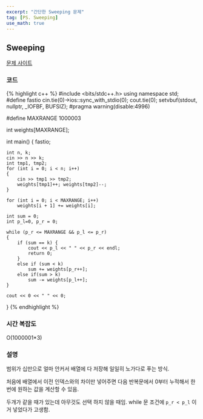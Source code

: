 ```yaml
---
excerpt: "간단한 Sweeping 문제"
tag: [PS. Sweeping]
use_math: true
---
```

## Sweeping

[문제 사이트](https://www.acmicpc.net/problem/2283)

### 코드

{% highlight c++ %}
#include <bits/stdc++.h>
using namespace std;
#define fastio cin.tie(0)->ios::sync_with_stdio(0); cout.tie(0); setvbuf(stdout, nullptr, _IOFBF, BUFSIZ);
#pragma warning(disable:4996)

#define MAXRANGE 1000003

int weights[MAXRANGE];

int main()
{
	fastio;

	int n, k;
	cin >> n >> k;
	int tmp1, tmp2;
	for (int i = 0; i < n; i++)
	{
		cin >> tmp1 >> tmp2;
		weights[tmp1]++; weights[tmp2]--;
	}
	
	for (int i = 0; i < MAXRANGE; i++)
		weights[i + 1] += weights[i];
	
	int sum = 0;
	int p_l=0, p_r = 0;
	
	while (p_r <= MAXRANGE && p_l <= p_r)
	{
		if (sum == k) {
			cout << p_l << " " << p_r << endl;
			return 0;
		}
		else if (sum < k)
			sum += weights[p_r++];
		else if(sum > k)	  
			sum -= weights[p_l++];
	}
	
	cout << 0 << " " << 0;
}
{% endhighlight %}

### 시간 복잡도
O(1000001*3)

### 설명

범위가 십만으로 얼마 안커서 배열에 다 저장해 일일히 노가다로 푸는 방식.

처음에 배열에서 이전 인덱스와의 차이만 넣어주면 다음 반복문에서 0부터 누적해서 한번에 원하는 값을 계산할 수 있음.

두개가 같을 때가 있는데 아무것도 선택 하지 않을 때임. while 문 조건에 ```p_r < p_l``` 이거 넣었다가 고생함.



